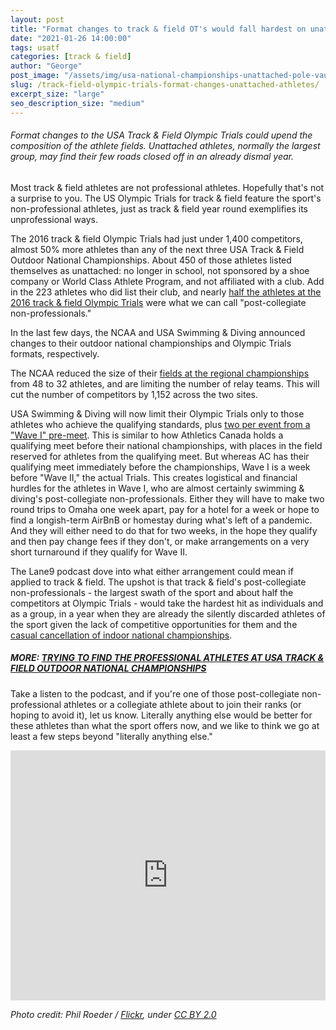 ```yaml
---
layout: post
title: "Format changes to track & field OT's would fall hardest on unattached athletes"
date: "2021-01-26 14:00:00"
tags: usatf
categories: [track & field]
author: "George"
post_image: "/assets/img/usa-national-championships-unattached-pole-vault.jpg"
slug: /track-field-olympic-trials-format-changes-unattached-athletes/
excerpt_size: "large"
seo_description_size: "medium"
---
```


<h6>Format changes to the USA Track & Field Olympic Trials could upend the composition of the athlete fields. Unattached athletes, normally the largest group, may find their few roads closed off in an already dismal year.</h6>

Most track & field athletes are not professional athletes. Hopefully that's not a surprise to you. The US Olympic Trials for track & field feature the sport's non-professional athletes, just as track & field year round exemplifies its unprofessional ways.

The 2016 track & field Olympic Trials had just under 1,400 competitors, almost 50% more athletes than any of the next three USA Track & Field Outdoor National Championships. About 450 of those athletes listed themselves as unattached: no longer in school, not sponsored by a shoe company or World Class Athlete Program, and not affiliated with a club. Add in the 223 athletes who did list their club, and nearly [half the athletes at the 2016 track & field Olympic Trials](https://nalathletics.com/blog/2020/08/02/finding-professional-track-and-field-athletes) were what we can call "post-collegiate non-professionals."

In the last few days, the NCAA and USA Swimming & Diving announced changes to their outdoor national championships and Olympic Trials formats, respectively.

The NCAA reduced the size of their [fields at the regional championships](https://www.letsrun.com/forum/flat_read.php?thread=10401964) from 48 to 32 athletes, and are limiting the number of relay teams. This will cut the number of competitors by 1,152 across the two sites.

USA Swimming & Diving will now limit their Olympic Trials only to those athletes who achieve the qualifying standards, plus [two per event from a "Wave I" pre-meet](https://www.wsj.com/articles/u-s-olympic-swimming-trials-will-be-cut-in-half-11611610224). This is similar to how Athletics Canada holds a qualifying meet before their national championships, with places in the field reserved for athletes from the qualifying meet. But whereas AC has their qualifying meet immediately before the championships, Wave I is a week before "Wave II," the actual Trials. This creates logistical and financial hurdles for the athletes in Wave I, who are almost certainly swimming & diving's post-collegiate non-professionals. Either they will have to make two round trips to Omaha one week apart, pay for a hotel for a week or hope to find a longish-term AirBnB or homestay during what's left of a pandemic. And they will either need to do that for two weeks, in the hope they qualify and then pay change fees if they don't, or make arrangements on a very short turnaround if they qualify for Wave II.

The Lane9 podcast dove into what either arrangement could mean if applied to track & field. The upshot is that track & field's post-collegiate non-professionals - the largest swath of the sport and about half the competitors at Olympic Trials - would take the hardest hit as individuals and as a group, in a year when they are already the silently discarded athletes of the sport given the lack of competitive opportunities for them and the [casual cancellation of indoor national championships](https://nalathletics.com/blog/2021/01/18/indoor-national-track-and-field-championships-cancellation-reaction).

##### MORE: [TRYING TO FIND THE PROFESSIONAL ATHLETES AT USA TRACK & FIELD OUTDOOR NATIONAL CHAMPIONSHIPS](https://nalathletics.com/blog/2020/08/02/finding-professional-track-and-field-athletes)

Take a listen to the podcast, and if you're one of those post-collegiate non-professional athletes or a collegiate athlete about to join their ranks (or hoping to avoid it), let us know. Literally anything else would be better for these athletes than what the sport offers now, and we like to think we go at least a few steps beyond "literally anything else."

 <iframe src="https://widget.spreaker.com/player?episode_id=43130661&theme=light&autoplay=false&playlist=false&cover_image_url=https%3A%2F%2Fd3wo5wojvuv7l.cloudfront.net%2Fimages.spreaker.com%2Foriginal%2Feef8ff6dd2977b5a2dd845b9257ecf43.jpg" width="100%" height="400px" frameborder="0"></iframe>

<em>Photo credit: Phil Roeder / [Flickr](https://flic.kr/p/27prfwu), under [CC BY 2.0](https://creativecommons.org/licenses/by/2.0/)</em>
